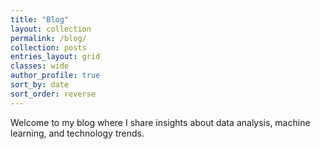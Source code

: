 ```yaml
---
title: "Blog"
layout: collection
permalink: /blog/
collection: posts
entries_layout: grid
classes: wide
author_profile: true
sort_by: date
sort_order: reverse
---
```


Welcome to my blog where I share insights about data analysis, machine learning, and technology trends.